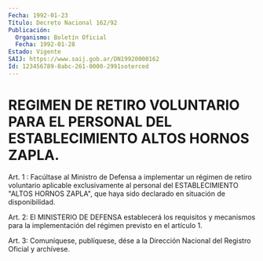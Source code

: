 ```yaml
---
Fecha: 1992-01-23
Título: Decreto Nacional 162/92
Publicación:
  Organismo: Boletín Oficial
  Fecha: 1992-01-28
Estado: Vigente
SAIJ: https://www.saij.gob.ar/DN19920000162
Id: 123456789-0abc-261-0000-2991soterced
---
```

# REGIMEN DE RETIRO VOLUNTARIO PARA EL PERSONAL DEL ESTABLECIMIENTO ALTOS HORNOS ZAPLA.

<a id="1"></a>
Art. 1 :  Facúltase  al  Ministro  de Defensa a implementar un régimen de retiro voluntario aplicable exclusivamente  al  personal del  ESTABLECIMIENTO  "ALTOS HORNOS ZAPLA", que haya sido declarado en situación de disponibilidad.

<a id="2"></a>
Art.  2: El MINISTERIO DE DEFENSA establecerá los requisitos y mecanismos  para  la  implementación  del  régimen  previsto en el artículo 1.

<a id="3"></a>
Art.  3: Comuníquese, publíquese, dése a la Dirección Nacional del Registro Oficial y archívese.